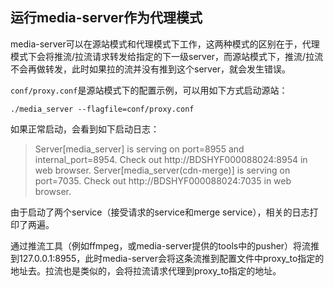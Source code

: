 ## 运行media-server作为代理模式

media-server可以在源站模式和代理模式下工作，这两种模式的区别在于，代理模式下会将推流/拉流请求转发给指定的下一级server，而源站模式下，推流/拉流不会再做转发，此时如果拉的流并没有推到这个server，就会发生错误。

`conf/proxy.conf`是源站模式下的配置示例，可以用如下方式启动源站：

```shell
./media_server --flagfile=conf/proxy.conf
```

如果正常启动，会看到如下启动日志：

> Server[media_server] is serving on port=8955 and internal_port=8954.
> Check out http://BDSHYF000088024:8954 in web browser.
> Server[media_server(cdn-merge)] is serving on port=7035.
> Check out http://BDSHYF000088024:7035 in web browser.

由于启动了两个service（接受请求的service和merge service），相关的日志打印了两遍。

通过推流工具（例如ffmpeg，或media-server提供的tools中的pusher）将流推到127.0.0.1:8955，此时media-server会将这条流推到配置文件中proxy_to指定的地址去。拉流也是类似的，会将拉流请求代理到proxy_to指定的地址。

